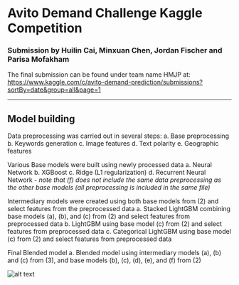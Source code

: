 # Avito Demand Challenge Kaggle Competition
### Submission by Huilin Cai, Minxuan Chen, Jordan Fischer and Parisa Mofakham

The final submission can be found under team name HMJP at: 
<https://www.kaggle.com/c/avito-demand-prediction/submissions?sortBy=date&group=all&page=1>
_________________________________________________________________________________________________

## Model building
Data preprocessing was carried out in several steps: 
a. Base preprocessing 
b. Keywords generation 
c. Image features 
d. Text polarity 
e. Geographic features 

Various Base models were built using newly processed data 
a. Neural Network 
b. XGBoost 
c. Ridge (L1 regularization) 
d. Recurrent Neural Network
      - *note that (f) does not include the same data preprocessing as the other base models (all preprocessing is included in the same file)*

Intermediary models were created using both base models from (2) and select features from the preprocessed data 
a. Stacked LightGBM combining base models (a), (b), and (c) from (2) and select features from preprocessed data 
b. LightGBM using base model (c) from (2) and select features from preprocessed data 
c. Categorical LightGBM using base model (c) from (2) and select features from preprocessed data 

Final Blended model 
a. Blended model using intermediary models (a), (b) and (c) from (3), and base models (b), (c), (d), (e), and (f) from (2)


![alt text](https://github.com/jordanjasuta/AvitoDemandChallenge/blob/master/ModelDiagram.PNG "Model Diagram")
